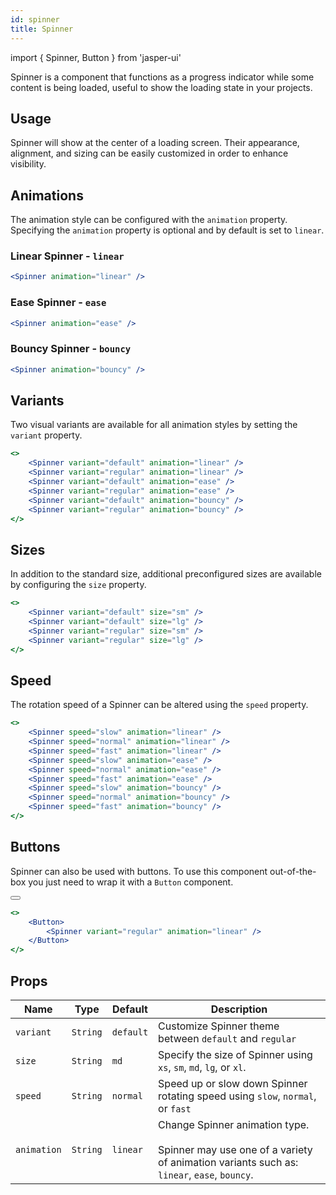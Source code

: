 ```yaml
---
id: spinner
title: Spinner
---
```


import { Spinner, Button } from 'jasper-ui'

Spinner is a component that functions as a progress indicator while some content is being loaded, useful to show the loading state in your projects.

## Usage

Spinner will show at the center of a loading screen. Their appearance, alignment, and sizing can be easily customized in order to enhance visibility.

## Animations

The animation style can be configured with the `animation` property. Specifying the `animation` property is optional and by default is set to `linear`.

### Linear Spinner - `linear`

<div style={{ display: "flex", height: "120px", width: "auto" }}>
    <Spinner animation="linear" />
</div>

```jsx
<Spinner animation="linear" />
```

### Ease Spinner - `ease`

<div style={{ display: "flex", height: "120px", width: "auto" }}>
    <Spinner animation="ease" />
</div>

```jsx
<Spinner animation="ease" />
```

### Bouncy Spinner - `bouncy`

<div style={{ display: "flex", height: "120px", width: "auto" }}>
    <Spinner animation="bouncy" />
</div>

```jsx
<Spinner animation="bouncy" />
```

## Variants

Two visual variants are available for all animation styles by setting the `variant` property.

<div style={{ display: "flex", height: "120px", width: "auto" }}>
    <Spinner variant="default" animation="linear" />
    <Spinner variant="regular" animation="linear" />
    <Spinner variant="default" animation="ease" />
    <Spinner variant="regular" animation="ease" />
    <Spinner variant="default" animation="bouncy" />
    <Spinner variant="regular" animation="bouncy" />
</div>

```jsx
<>
    <Spinner variant="default" animation="linear" />
    <Spinner variant="regular" animation="linear" />
    <Spinner variant="default" animation="ease" />
    <Spinner variant="regular" animation="ease" />
    <Spinner variant="default" animation="bouncy" />
    <Spinner variant="regular" animation="bouncy" />
</>
```

## Sizes

In addition to the standard size, additional preconfigured sizes are available by configuring the `size` property.

<div style={{ display: "flex", height: "240px", width: "auto" }}>
    <Spinner variant="default" size="sm" />
    <Spinner variant="default" size="lg" />
    <Spinner variant="regular" size="sm" />
    <Spinner variant="regular" size="lg" />
</div>

```jsx
<>
    <Spinner variant="default" size="sm" />
    <Spinner variant="default" size="lg" />
    <Spinner variant="regular" size="sm" />
    <Spinner variant="regular" size="lg" />
</>
```

## Speed

The rotation speed of a Spinner can be altered using the `speed` property.

<div style={{ display: "flex", height: "120px", width: "auto" }}>
    <Spinner speed="slow" animation="linear" />
    <Spinner speed="normal" animation="linear" />
    <Spinner speed="fast" animation="linear" />
    <Spinner speed="slow" animation="ease" />
    <Spinner speed="normal" animation="ease" />
    <Spinner speed="fast" animation="ease" />
    <Spinner speed="slow" animation="bouncy" />
    <Spinner speed="normal" animation="bouncy" />
    <Spinner speed="fast" animation="bouncy" />
</div>

```jsx
<>
    <Spinner speed="slow" animation="linear" />
    <Spinner speed="normal" animation="linear" />
    <Spinner speed="fast" animation="linear" />
    <Spinner speed="slow" animation="ease" />
    <Spinner speed="normal" animation="ease" />
    <Spinner speed="fast" animation="ease" />
    <Spinner speed="slow" animation="bouncy" />
    <Spinner speed="normal" animation="bouncy" />
    <Spinner speed="fast" animation="bouncy" />
</>
```

## Buttons

Spinner can also be used with buttons. To use this component out-of-the-box you just need to wrap it with a `Button` component.

<div style={{ display: "flex", height: "auto", width: "auto" }}>
    <Button>
        <Spinner variant="regular" animation="linear" />
    </Button>
</div>

```jsx
<>
    <Button>
        <Spinner variant="regular" animation="linear" />
    </Button>
</>
```

## Props

|     Name     |   Type   |  Default  |                                                           Description                                                                   |
|--------------|----------|-----------|-----------------------------------------------------------------------------------------------------------------------------------------|
| `variant`    | `String` | `default` | Customize Spinner theme between `default` and `regular`                                                                                 |
| `size`       | `String` | `md`      | Specify the size of Spinner using `xs`, `sm`, `md`, `lg`, or `xl`.                                                                      |
| `speed`      | `String` | `normal`  | Speed up or slow down Spinner rotating speed using `slow`, `normal`, or `fast`                                                          |
| `animation`  | `String` | `linear`  | Change Spinner animation type.<br/><br/>Spinner may use one of a variety of animation variants such as:<br/>`linear`, `ease`, `bouncy`. |